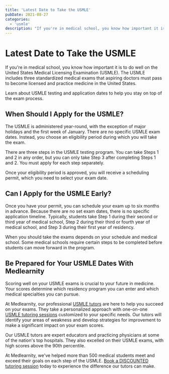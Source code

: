 ```yaml
---
title: 'Latest Date to Take the USMLE'
pubDate: 2021-08-27
categories:
  - 'usmle'
description: "If you're in medical school, you know how important it is to do well on the United States Medical Licensing Examination (USMLE). The USMLE includes three s."
---
```


# Latest Date to Take the USMLE

If you're in medical school, you know how important it is to do well on the United States Medical Licensing Examination (USMLE). The USMLE includes three standardized medical exams that aspiring doctors must pass to become licensed and practice medicine in the United States.

Learn about USMLE testing and application dates to help you stay on top of the exam process.

## When Should I Apply for the USMLE?

The USMLE is administered year-round, with the exception of major holidays and the first week of January. There are no specific USMLE exam dates. Instead, you choose an eligibility period during which you will take the exam.

There are three steps in the USMLE testing program. You can take Steps 1 and 2 in any order, but you can only take Step 3 after completing Steps 1 and 2. You must apply for each step separately.

Once your eligibility period is approved, you will receive a scheduling permit, which you need to select your exam date.

## Can I Apply for the USMLE Early?

Once you have your permit, you can schedule your exam up to six months in advance. Because there are no set exam dates, there is no specific application timeline. Typically, students take Step 1 during their second or third year of medical school, Step 2 during their third or fourth year of medical school, and Step 3 during their first year of residency.

When you should take the exams depends on your schedule and medical school. Some medical schools require certain steps to be completed before students can move forward in the program.

## Be Prepared for Your USMLE Dates With Medlearnity

Scoring well on your USMLE exams is crucial to your future in medicine. Your scores determine which residency program you can enter and which medical specialties you can pursue.

At Medlearnity, our professional [USMLE tutors](https://www.medlearnity.com/our-tutors/) are here to help you succeed on your exams. They take a personalized approach with one-on-one [USMLE tutoring sessions](https://www.medlearnity.com/usmle/) customized to your specific needs. Our tutors will identify your areas of weakness and develop strategies for improvement to make a significant impact on your exam scores.

Our USMLE tutors are expert educators and practicing physicians at some of the nation's top hospitals. They also excelled on their USMLE exams, with high scores above the 90th percentile.

At Medlearnity, we've helped more than 500 medical students meet and exceed their goals on each step of the USMLE. [Book a DISCOUNTED tutoring session](https://www.medlearnity.com/start-here/) today to experience the difference our tutors can make.
